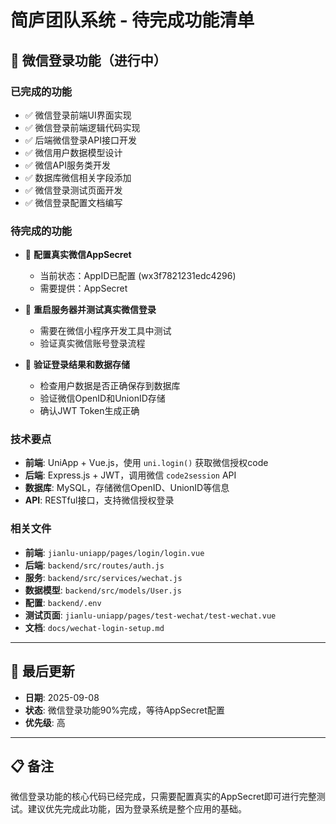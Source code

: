 # 简庐团队系统 - 待完成功能清单

## 📱 微信登录功能（进行中）

### 已完成的功能
- ✅ 微信登录前端UI界面实现
- ✅ 微信登录前端逻辑代码实现
- ✅ 后端微信登录API接口开发
- ✅ 微信用户数据模型设计
- ✅ 微信API服务类开发
- ✅ 数据库微信相关字段添加
- ✅ 微信登录测试页面开发
- ✅ 微信登录配置文档编写

### 待完成的功能
- 🔲 **配置真实微信AppSecret**
  - 当前状态：AppID已配置 (wx3f7821231edc4296)
  - 需要提供：AppSecret

- 🔲 **重启服务器并测试真实微信登录**
  - 需要在微信小程序开发工具中测试
  - 验证真实微信账号登录流程

- 🔲 **验证登录结果和数据存储**
  - 检查用户数据是否正确保存到数据库
  - 验证微信OpenID和UnionID存储
  - 确认JWT Token生成正确

### 技术要点
- **前端**: UniApp + Vue.js，使用 `uni.login()` 获取微信授权code
- **后端**: Express.js + JWT，调用微信 `code2session` API
- **数据库**: MySQL，存储微信OpenID、UnionID等信息
- **API**: RESTful接口，支持微信授权登录

### 相关文件
- **前端**: `jianlu-uniapp/pages/login/login.vue`
- **后端**: `backend/src/routes/auth.js`
- **服务**: `backend/src/services/wechat.js`
- **数据模型**: `backend/src/models/User.js`
- **配置**: `backend/.env`
- **测试页面**: `jianlu-uniapp/pages/test-wechat/test-wechat.vue`
- **文档**: `docs/wechat-login-setup.md`

---

## 🔄 最后更新
- **日期**: 2025-09-08
- **状态**: 微信登录功能90%完成，等待AppSecret配置
- **优先级**: 高

---

## 📋 备注
微信登录功能的核心代码已经完成，只需要配置真实的AppSecret即可进行完整测试。建议优先完成此功能，因为登录系统是整个应用的基础。
